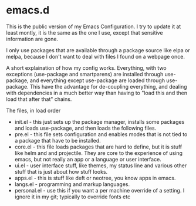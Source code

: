 # emacs.d

This is the public version of my Emacs Configuration. I try to update it at least montly, it is the same as the one I use, except that sensitive information are gone. 

I only use packages that are available through a package source like elpa or melpa, because I don't want to deal with files I found on a webpage once. 

A short explaination of how my config works. Everything, with two exceptions (use-package and smartparens) are installed through use-package, and everything except use-package are loaded through use-package. This have the advantage for de-coupling everything, and dealing with dependencies in a much better way than having to "load this and then load that after that" chains.

The files, in load order
- init.el - this just sets up the package manager, installs some packages and loads use-package, and then loads the following files. 
- pre.el - this file sets configuration and enables modes that is not tied to a package that have to be installed.
- core.el - this file loads packages that are hard to define, but it is stuff like helm and and projectile. They are core to the experience of using emacs, but not really an app or a language or user interface. 
- ui.el - user interface stuff, like themes, my status line and various other stuff that is just about how stuff looks. 
- apps.el - this is stuff like deft or neotree, you know apps in emacs. 
- langs.el - programming and markup languages. 
- personal.el - use this if you want a per machine override of a setting. I ignore it in my git; typically to override fonts etc

